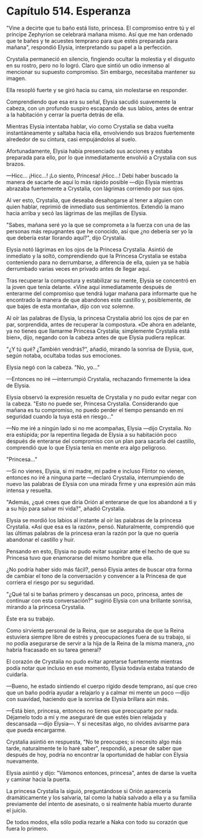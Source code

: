 
# Capítulo 514. Esperanza


"Vine a decirte que tu baño está listo, princesa. El compromiso entre tú y el príncipe Zephyrion se celebrará mañana mismo. Así que me han ordenado que te bañes y te acuestes temprano para que estés preparada para mañana", respondió Elysia, interpretando su papel a la perfección.

Crystalia permaneció en silencio, fingiendo ocultar la molestia y el disgusto en su rostro, pero no lo logró. Claro que sintió un odio inmenso al mencionar su supuesto compromiso. Sin embargo, necesitaba mantener su imagen.

Ella resopló fuerte y se giró hacia su cama, sin molestarse en responder.

Comprendiendo que esa era su señal, Elysia sacudió suavemente la cabeza, con un profundo suspiro escapando de sus labios, antes de entrar a la habitación y cerrar la puerta detrás de ella.

Mientras Elysia intentaba hablar, vio como Crystalia se daba vuelta instantáneamente y saltaba hacia ella, envolviendo sus brazos fuertemente alrededor de su cintura, casi empujándolos al suelo.

Afortunadamente, Elysia había presenciado sus acciones y estaba preparada para ello, por lo que inmediatamente envolvió a Crystalia con sus brazos.

—Hicc... ¡Hicc...! ¡Lo siento, Princesa! ¡Hicc...! Debí haber buscado la manera de sacarte de aquí lo más rápido posible —dijo Elysia mientras abrazaba fuertemente a Crystalia, con lágrimas corriendo por sus ojos.

Al ver esto, Crystalia, que deseaba desahogarse al tener a alguien con quien hablar, reprimió de inmediato sus sentimientos. Extendió la mano hacia arriba y secó las lágrimas de las mejillas de Elysia.

"Sabes, mañana seré yo la que se comprometa a la fuerza con una de las personas más repugnantes que he conocido, así que ¿no debería ser yo la que debería estar llorando aquí?", dijo Crystalia.

Elysia notó lágrimas en los ojos de la Princesa Crystalia. Asintió de inmediato y la soltó, comprendiendo que la Princesa Crystalia se estaba conteniendo para no derrumbarse, a diferencia de ella, quien ya se había derrumbado varias veces en privado antes de llegar aquí.

Tras recuperar la compostura y estabilizar su mente, Elysia se concentró en la joven que tenía delante. «Vine aquí inmediatamente después de enterarme del compromiso que tendrá lugar mañana para informarte que he encontrado la manera de que abandones este castillo y, posiblemente, de que bajes de esta montaña», dijo con voz solemne.

Al oír las palabras de Elysia, la princesa Crystalia abrió los ojos de par en par, sorprendida, antes de recuperar la compostura. «De ahora en adelante, ya no tienes que llamarme Princesa Crystalia; simplemente Crystalia está bien», dijo, negando con la cabeza antes de que Elysia pudiera replicar.

"¿Y tú qué? ¿También vendrás?", añadió, mirando la sonrisa de Elysia, que, según notaba, ocultaba todas sus emociones.

Elysia negó con la cabeza. "No, yo..."

—Entonces no iré —interrumpió Crystalia, rechazando firmemente la idea de Elysia.

Elysia observó la expresión resuelta de Crystalia y no pudo evitar negar con la cabeza. "Esto no puede ser, Princesa Crystalia. Considerando que mañana es tu compromiso, no puedo perder el tiempo pensando en mi seguridad cuando la tuya está en riesgo..."

—No me iré a ningún lado si no me acompañas, Elysia —dijo Crystalia. No era estúpida; por la repentina llegada de Elysia a su habitación poco después de enterarse del compromiso con un plan para sacarla del castillo, comprendió que lo que Elysia tenía en mente era algo peligroso.

"Princesa…"

—Si no vienes, Elysia, si mi madre, mi padre e incluso Flintor no vienen, entonces no iré a ninguna parte —declaró Crystalia, interrumpiendo de nuevo las palabras de Elysia con una mirada firme y una expresión aún más intensa y resuelta.

"Además, ¿qué crees que diría Orión al enterarse de que los abandoné a ti y a su hijo para salvar mi vida?", añadió Crystalia.

Elysia se mordió los labios al instante al oír las palabras de la princesa Crystalia. «Así que esa es la razón», pensó. Naturalmente, comprendió que las últimas palabras de la princesa eran la razón por la que no quería abandonar el castillo y huir.

Pensando en esto, Elysia no pudo evitar suspirar ante el hecho de que su Princesa tuvo que enamorarse del mismo hombre que ella.

¿No podría haber sido más fácil?, pensó Elysia antes de buscar otra forma de cambiar el tono de la conversación y convencer a la Princesa de que corriera el riesgo por su seguridad.

"¿Qué tal si te bañas primero y descansas un poco, princesa, antes de continuar con esta conversación?" sugirió Elysia con una brillante sonrisa, mirando a la princesa Crystalia.

Éste era su trabajo.

Como sirvienta personal de la Reina, que se aseguraba de que la Reina estuviera siempre libre de estrés y preocupaciones fuera de su trabajo, si no podía asegurarse de servir a la hija de la Reina de la misma manera, ¿no habría fracasado en su tarea general?

El corazón de Crystalia no pudo evitar apretarse fuertemente mientras podía notar que incluso en ese momento, Elysia todavía estaba tratando de cuidarla.

—Bueno, he estado sintiendo el cuerpo rígido desde temprano, así que creo que un baño podría ayudar a relajarlo y a calmar mi mente un poco —dijo con suavidad, haciendo que la sonrisa de Elysia brillara aún más.

—Está bien, princesa, entonces no tienes que preocuparte por nada. Déjamelo todo a mí y me aseguraré de que estés bien relajada y descansada —dijo Elysia—. Y si necesitas algo, no olvides avisarme para que pueda encargarme.

Crystalia asintió en respuesta, "No te preocupes; si necesito algo más tarde, naturalmente te lo haré saber", respondió, a pesar de saber que después de hoy, podría no encontrar la oportunidad de hablar con Elysia nuevamente.

Elysia asintió y dijo: "Vámonos entonces, princesa", antes de darse la vuelta y caminar hacia la puerta.

La princesa Crystalia la siguió, preguntándose si Orión aparecería dramáticamente y los salvaría, tal como la había salvado a ella y a su familia previamente del intento de asesinato, o si realmente había muerto durante el juicio.

De todos modos, ella sólo podía rezarle a Naka con todo su corazón que fuera lo primero.
